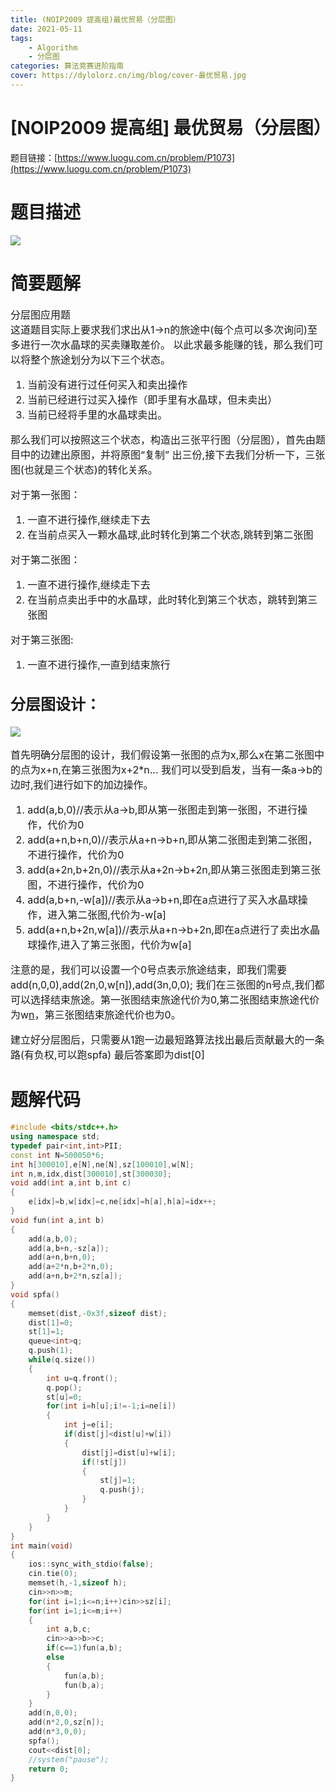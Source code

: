 ```yaml
---
title: (NOIP2009 提高组)最优贸易（分层图）
date: 2021-05-11
tags: 
    - Algorithm
    - 分层图
categories: 算法竞赛进阶指南
cover: https://dylolorz.cn/img/blog/cover-最优贸易.jpg
---
```


# [NOIP2009 提高组] 最优贸易（分层图）

题目链接：[https://www.luogu.com.cn/problem/P1073](https://www.luogu.com.cn/problem/P1073)

# 题目描述

![](https://dylolorz.cn/img/blog/题意-最优贸易.png)

# 简要题解
<font size="3">
分层图应用题<br/>
这道题目实际上要求我们求出从1->n的旅途中(每个点可以多次询问)至多进行一次水晶球的买卖赚取差价。
以此求最多能赚的钱，那么我们可以将整个旅途划分为以下三个状态。

1. 当前没有进行过任何买入和卖出操作
2. 当前已经进行过买入操作（即手里有水晶球，但未卖出）
3. 当前已经将手里的水晶球卖出。

那么我们可以按照这三个状态，构造出三张平行图（分层图），首先由题目中的边建出原图，并将原图“复制”
出三份,接下去我们分析一下，三张图(也就是三个状态)的转化关系。

对于第一张图：

1. 一直不进行操作,继续走下去
2. 在当前点买入一颗水晶球,此时转化到第二个状态,跳转到第二张图

对于第二张图：

1. 一直不进行操作,继续走下去
2. 在当前点卖出手中的水晶球，此时转化到第三个状态，跳转到第三张图

对于第三张图:

1. 一直不进行操作,一直到结束旅行

## 分层图设计：
![](https://dylolorz.cn/img/blog/结构图-最优贸易.png)

首先明确分层图的设计，我们假设第一张图的点为x,那么x在第二张图中的点为x+n,在第三张图为x+2*n...
我们可以受到启发，当有一条a->b的边时,我们进行如下的加边操作。

1. add(a,b,0)//表示从a->b,即从第一张图走到第一张图，不进行操作，代价为0
2. add(a+n,b+n,0)//表示从a+n->b+n,即从第二张图走到第二张图，不进行操作，代价为0
3. add(a+2n,b+2n,0)//表示从a+2n->b+2n,即从第三张图走到第三张图，不进行操作，代价为0
4. add(a,b+n,-w[a])//表示从a->b+n,即在a点进行了买入水晶球操作，进入第二张图,代价为-w[a]
5. add(a+n,b+2n,w[a])//表示从a+n->b+2n,即在a点进行了卖出水晶球操作,进入了第三张图，代价为w[a]

注意的是，我们可以设置一个0号点表示旅途结束，即我们需要add(n,0,0),add(2n,0,w[n]),add(3n,0,0);
我们在三张图的n号点,我们都可以选择结束旅途。第一张图结束旅途代价为0,第二张图结束旅途代价为w[n](
我们也可以选择不出售结束，但是出售必定更加好)，第三张图结束旅途代价也为0。

建立好分层图后，只需要从1跑一边最短路算法找出最后贡献最大的一条路(有负权,可以跑spfa)
最后答案即为dist[0]</font>

# 题解代码
```cpp
#include <bits/stdc++.h>
using namespace std;
typedef pair<int,int>PII;
const int N=500050*6;
int h[300010],e[N],ne[N],sz[100010],w[N];
int n,m,idx,dist[300010],st[300030];
void add(int a,int b,int c)
{
    e[idx]=b,w[idx]=c,ne[idx]=h[a],h[a]=idx++;
}
void fun(int a,int b)
{
    add(a,b,0);
    add(a,b+n,-sz[a]);
    add(a+n,b+n,0);
    add(a+2*n,b+2*n,0);
    add(a+n,b+2*n,sz[a]);
}
void spfa()
{
    memset(dist,-0x3f,sizeof dist);
    dist[1]=0;
    st[1]=1;
    queue<int>q;
    q.push(1);
    while(q.size())
    {
        int u=q.front();
        q.pop();
        st[u]=0;
        for(int i=h[u];i!=-1;i=ne[i])
        {
            int j=e[i];
            if(dist[j]<dist[u]+w[i])
            {
                dist[j]=dist[u]+w[i];
                if(!st[j])
                {
                    st[j]=1;
                    q.push(j);
                }
            }
        }
    }
}
int main(void)
{
    ios::sync_with_stdio(false);
    cin.tie(0);
    memset(h,-1,sizeof h);
    cin>>n>>m;
    for(int i=1;i<=n;i++)cin>>sz[i];
    for(int i=1;i<=m;i++)
    {
        int a,b,c;
        cin>>a>>b>>c;
        if(c==1)fun(a,b);
        else
        {
            fun(a,b);
            fun(b,a);
        }
    }
    add(n,0,0);
    add(n*2,0,sz[n]);
    add(n*3,0,0);
    spfa();
    cout<<dist[0];
    //system("pause");
    return 0;
}
```

